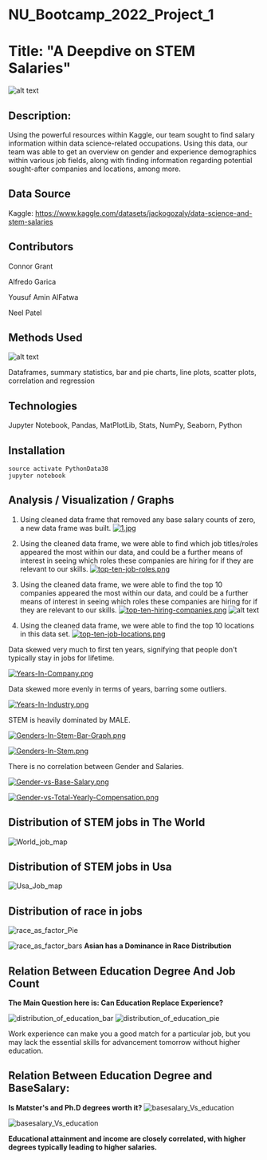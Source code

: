 # NU_Bootcamp_2022_Project_1

# Title: "A Deepdive on STEM Salaries"
![alt text](https://github.com/nealp1910/NU_Bootcamp_2022_Project_1/blob/main/Data-Science-1.jpg)
## **Description:**
Using the powerful resources within Kaggle, our team sought to find salary information within data science-related occupations. Using this data, our team was able to get an overview on gender and experience demographics within various job fields, along with finding information regarding potential sought-after companies and locations, among more.


## Data Source 
Kaggle: https://www.kaggle.com/datasets/jackogozaly/data-science-and-stem-salaries

## Contributors
Connor Grant

Alfredo Garica

Yousuf Amin AlFatwa

Neel Patel

## Methods Used
![alt text](https://github.com/nealp1910/NU_Bootcamp_2022_Project_1/blob/main/Project_tools.png)

Dataframes, summary statistics, bar and pie charts, line plots, scatter plots, correlation and regression

## Technologies 
Jupyter Notebook, Pandas, MatPlotLib, Stats, NumPy, Seaborn, Python

## Installation
	source activate PythonData38
	jupyter notebook

## Analysis / Visualization / Graphs

1. Using cleaned data frame that removed any base salary counts of zero, a new data frame was built.
[![1.jpg](https://i.postimg.cc/Zqnzt5jc/1.jpg)](https://postimg.cc/8720LD2J)

2. Using the cleaned data frame, we were able to find which job titles/roles appeared the most within our data, and could be a further means of interest in seeing which roles these companies are hiring for if they are relevant to our skills.
[![top-ten-job-roles.png](https://i.postimg.cc/kXv02bps/top-ten-job-roles.png)](https://postimg.cc/BXtYyXsP)

3. Using the cleaned data frame, we were able to find the top 10 companies appeared the most within our data, and could be a further means of interest in seeing which roles these companies are hiring for if they are relevant to our skills.
[![top-ten-hiring-companies.png](https://i.postimg.cc/kXqZP5gb/top-ten-hiring-companies.png)](https://postimg.cc/dDNn8wds)
![alt text](https://github.com/nealp1910/NU_Bootcamp_2022_Project_1/blob/main/output_images/dataset-cover.png)
4. Using the cleaned data frame, we were able to find the top 10 locations in this data set.
[![top-ten-job-locations.png](https://i.postimg.cc/fRbrkgXW/top-ten-job-locations.png)](https://postimg.cc/bsKTBg34)

Data skewed very much to first ten years, signifying that people don't typically stay in jobs for lifetime.

[![Years-In-Company.png](https://i.postimg.cc/3R2LPMM1/Years-In-Company.png)](https://postimg.cc/tZCtxM4n)

Data skewed more evenly in terms of years, barring some outliers.

[![Years-In-Industry.png](https://i.postimg.cc/rschThMk/Years-In-Industry.png)](https://postimg.cc/1nC0cr8C)

STEM is heavily dominated by MALE. 

[![Genders-In-Stem-Bar-Graph.png](https://i.postimg.cc/90pLQGQq/Genders-In-Stem-Bar-Graph.png)](https://postimg.cc/1V8GWV69)

[![Genders-In-Stem.png](https://i.postimg.cc/jdx8kkM6/Genders-In-Stem.png)](https://postimg.cc/pySYmkby)

There is no correlation between Gender and Salaries. 

[![Gender-vs-Base-Salary.png](https://i.postimg.cc/qM1mfXFP/Gender-vs-Base-Salary.png)](https://postimg.cc/6yGVnRtc)

[![Gender-vs-Total-Yearly-Compensation.png](https://i.postimg.cc/Hkj6T8DV/Gender-vs-Total-Yearly-Compensation.png)](https://postimg.cc/SnF6rsKh)

## Distribution of STEM jobs in The World 

![World_job_map](https://github.com/nealp1910/NU_Bootcamp_2022_Project_1/blob/main/output_images/World_job_map.png)

## Distribution of STEM jobs in Usa
![Usa_Job_map](https://github.com/nealp1910/NU_Bootcamp_2022_Project_1/blob/main/output_images/Usa_Job_map.png)

## Distribution of race in jobs 

![race_as_factor_Pie](https://github.com/nealp1910/NU_Bootcamp_2022_Project_1/blob/main/output_images/race_as_factor_Pie.png)

![race_as_factor_bars](https://github.com/nealp1910/NU_Bootcamp_2022_Project_1/blob/main/output_images/race_as_factor_bars.png)
**Asian has a Dominance in Race Distribution**

## Relation Between Education Degree  And Job Count 
**The Main Question here is: Can Education Replace Experience?**

![distribution_of_education_bar](https://github.com/nealp1910/NU_Bootcamp_2022_Project_1/blob/main/output_images/distribution_of_education_bar.png)
![distribution_of_education_pie](https://github.com/nealp1910/NU_Bootcamp_2022_Project_1/blob/main/output_images/distribution_of_education_pie.png)

Work experience can make you a good match for a particular job, but you may lack the essential skills for advancement tomorrow without higher education.

## Relation Between Education Degree and BaseSalary:

**Is Matster's and Ph.D degrees worth it?**
![basesalary_Vs_education](https://github.com/nealp1910/NU_Bootcamp_2022_Project_1/blob/main/output_images/basesalary_Vs_education.png)


![basesalary_Vs_education](https://github.com/nealp1910/NU_Bootcamp_2022_Project_1/blob/main/output_images/basesalary_Based_on_degrees.png)

**Educational attainment and income are closely correlated, with higher degrees typically leading to higher salaries.**
